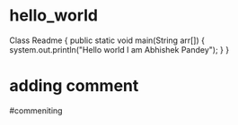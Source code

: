 # hello_world

Class Readme
{
public static void main(String arr[])
{
system.out.println("Hello world I am Abhishek Pandey");
}
}
# adding comment

#commeniting
